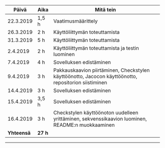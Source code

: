  Päivä |     Aika  |  Mitä tein |
 -------|-----------|----------------
 22.3.2019 |  1,5 h | Vaatimusmäärittely
 26.3.2019 | 2 h    |  Käyttöliittymän toteuttamista
 31.3.2019 | 5 h    | Käyttöliittymän toteuttamista
 2.4.2019  | 2 h    | Käyttöliittymän toteuttamista ja testin luominen
 7.4.2019  | 4 h    | Sovelluksen edistäminen
 9.4.2019  | 3 h    | Pakkauskaavion piirtäminen, Checkstylen käyttöönotto, Jacocon käyttöönotto, repositorion siistiminen
 14.4.2019 | 3 h    | Sovelluksen edistäminen
 15.4.2019 | 3,5 h  | Sovelluksen edistäminen
 16.4.2019 | 3 h    | Checkstylen käyttöönoton uudelleen yrittäminen, sekvenssikaavion luominen, README:n muokkaaminen
 **Yhteensä** | **27 h** |
 -----------------------------------
